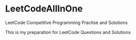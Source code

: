 # LeetCodeAllInOne
LeetCode Competitive Programming Practise and Solutions

This is my preparation for LeetCode Questions and Solutions

